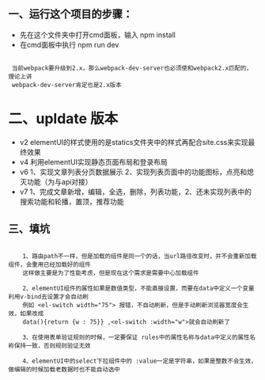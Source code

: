 ﻿## 一、运行这个项目的步骤：
- 先在这个文件夹中打开cmd面板，输入  npm install 
- 在cmd面板中执行 npm run dev

```

 当前webpack要升级到2.x，那么webpack-dev-server也必须使和webpack2.x匹配的，理论上讲
 webpack-dev-server肯定也是2.x版本

```
	
# 二、upldate 版本

- v2 elementUI的样式使用的是statics文件夹中的样式再配合site.css来实现最终效果
- v4 利用elementUI实现静态页面布局和登录布局
- v6 1、实现文章列表分页数据展示 2、实现列表页面中的功能图标，点亮和熄灭功能（为与api对接）
- v7 1、完成文章新增，编辑，全选，删除，列表功能，2、还未实现列表中的搜索功能和轮播，置顶，推荐功能


## 三、填坑

```

    1、路由path不一样，但是加载的组件是同一个的话，当url路径改变时，并不会重新加载组件，会重用已经加载好的组件
    这样做主要是为了性能考虑，但是现在这个需求是需要中心加载组件

    2、elementUI组件的属性如果是数值类型，不能直接设置，而要在data中定义一个变量利用v-bind去设置才会自动刷
    例如 <el-switch width="75"> 报错，不自动刷新，但是手动刷新浏览器宽度会生效，如果改成
    data(){return {w : 75}} ,<el-switch :width="w">就会自动刷新了

    3、在使用表单验证规则的时候，一定要保证 rules中的属性名称与data中定义的属性名称保持一致，否则规则验证无效

    4、elementUI中的select下拉组件中的 :value一定是字符串，如果是整数不会生效，做编辑的时候加载老数据时也不能自动选中 

```
